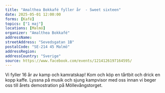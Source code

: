 ```yaml
---
title: "Amalthea Bokkafé fyller år  - Sweet sixteen"
date: 2025-05-01 12:00:00
forms: [Kafé]
topics: ["1 maj"]
locations: [Malmö]
organizer: "Amalthea Bokkafé"
addressName: 
streetAddress: "Sevedsgatan 1B"
postalCode: "SE-214 45 Malmö"
addressRegion:
addressCountry: "Sverige"
source: https://www.facebook.com/events/1214126197164595/
---
```

Vi fyller 16 år av kamp och kamratskap! Kom och köp en tårtbit och drick en kopp kaffe. Lyssna på musik och sjung kampvisor med oss innan vi beger oss till årets demostration på Möllevångstorget.